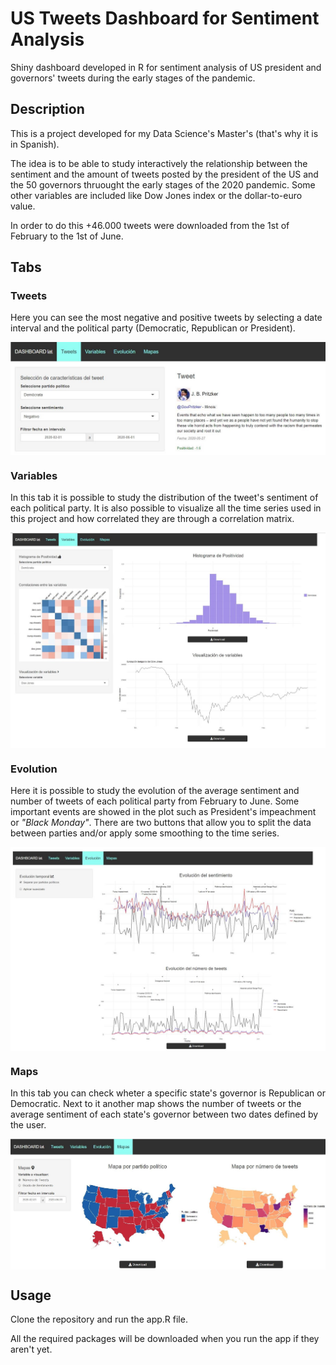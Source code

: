 # US Tweets Dashboard for Sentiment Analysis

Shiny dashboard developed in R for sentiment analysis of US president and governors' tweets during the early stages of the pandemic.

## Description

This is a project developed for my Data Science's Master's (that's why it is in Spanish). 

The idea is to be able to study interactively the relationship between the sentiment and the amount of tweets posted by the president of the US and the 50 governors thruought the early stages of the 2020 pandemic. 
Some other variables are included like Dow Jones index or the dollar-to-euro value.

In order to do this +46.000 tweets were downloaded from the 1st of February to the 1st of June.

## Tabs

### Tweets

Here you can see the most negative and positive tweets by selecting a date interval and the political party (Democratic, Republican or President).

<p align="center">
  <img align="center" src='./images/dashboard1.jpg'> 
</p>

### Variables

In this tab it is possible to study the distribution of the tweet's sentiment of each political party.
It is also possible to visualize all the time series used in this project and how correlated they are through a correlation matrix.

<p align="center">
  <img align="center" src='./images/dashboard2.JPG'> 
</p>

### Evolution

Here it is possible to study the evolution of the average sentiment and number of tweets of each political party from February to June. 
Some important events are showed in the plot such as President's impeachment or *"Black Monday"*.
There are two buttons that allow you to split the data between parties and/or apply some smoothing to the time series.

<p align="center">
  <img align="center" src='./images/dashboard3.JPG'> 
</p>

### Maps

In this tab you can check wheter a specific state's governor is Republican or Democratic.
Next to it another map shows the number of tweets or the average sentiment of each state's governor between two dates defined by the user.

<p align="center">
  <img align="center" src='./images/dashboard4.JPG'> 
</p>


## Usage

Clone the repository and run the app.R file. 

All the required packages will be downloaded when you run the app if they aren't yet.
